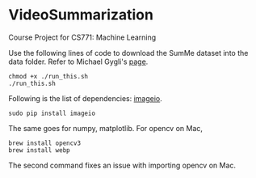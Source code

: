 # VideoSummarization
Course Project for CS771: Machine Learning

Use the following lines of code to download the SumMe dataset into the data folder. Refer to Michael Gygli's [page](https://people.ee.ethz.ch/~gyglim/vsum/).

```
chmod +x ./run_this.sh
./run_this.sh
```

Following is the list of dependencies: [imageio](https://imageio.github.io/). 
```
sudo pip install imageio
```
The same goes for numpy, matplotlib. For opencv on Mac,
```
brew install opencv3
brew install webp
```
The second command fixes an issue with importing opencv on Mac.
